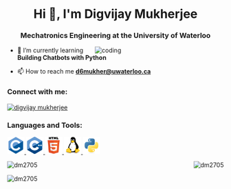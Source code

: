 
<h1 align="center">Hi 👋, I'm Digvijay Mukherjee</h1>
<h3 align="center">Mechatronics Engineering at the University of Waterloo</h3>

<img align="right" alt="coding" width="300" src="https://user-images.githubusercontent.com/37551474/113611467-3a567d80-9657-11eb-862b-b07b4f105c6f.gif">

- 🌱 I’m currently learning **Building Chatbots with Python**

- 📫 How to reach me **d6mukher@uwaterloo.ca**

<h3 align="left">Connect with me:</h3>
<p align="left">
<a href="https://linkedin.com/in/digvijay mukherjee" target="blank"><img align="center" src="https://raw.githubusercontent.com/rahuldkjain/github-profile-readme-generator/master/src/images/icons/Social/linked-in-alt.svg" alt="digvijay mukherjee" height="30" width="40" /></a>
</p>

<h3 align="left">Languages and Tools:</h3>
<p align="left"> <a href="https://www.cprogramming.com/" target="_blank" rel="noreferrer"> <img src="https://raw.githubusercontent.com/devicons/devicon/master/icons/c/c-original.svg" alt="c" width="40" height="40"/> </a> <a href="https://www.w3schools.com/cpp/" target="_blank" rel="noreferrer"> <img src="https://raw.githubusercontent.com/devicons/devicon/master/icons/cplusplus/cplusplus-original.svg" alt="cplusplus" width="40" height="40"/> </a> <a href="https://www.w3.org/html/" target="_blank" rel="noreferrer"> <img src="https://raw.githubusercontent.com/devicons/devicon/master/icons/html5/html5-original-wordmark.svg" alt="html5" width="40" height="40"/> </a> <a href="https://www.linux.org/" target="_blank" rel="noreferrer"> <img src="https://raw.githubusercontent.com/devicons/devicon/master/icons/linux/linux-original.svg" alt="linux" width="40" height="40"/> </a> <a href="https://www.python.org" target="_blank" rel="noreferrer"> <img src="https://raw.githubusercontent.com/devicons/devicon/master/icons/python/python-original.svg" alt="python" width="40" height="40"/> </a> </p>

<p><img align="left" src="https://github-readme-stats.vercel.app/api/top-langs?username=dm2705&show_icons=true&locale=en&layout=compact" alt="dm2705" /></p>

<p>&nbsp;<img align="right" src="https://github-readme-stats.vercel.app/api?username=dm2705&show_icons=true&locale=en" alt="dm2705" /></p>

<p><img align="center" src="https://github-readme-streak-stats.herokuapp.com/?user=dm2705&" alt="dm2705" /></p>
